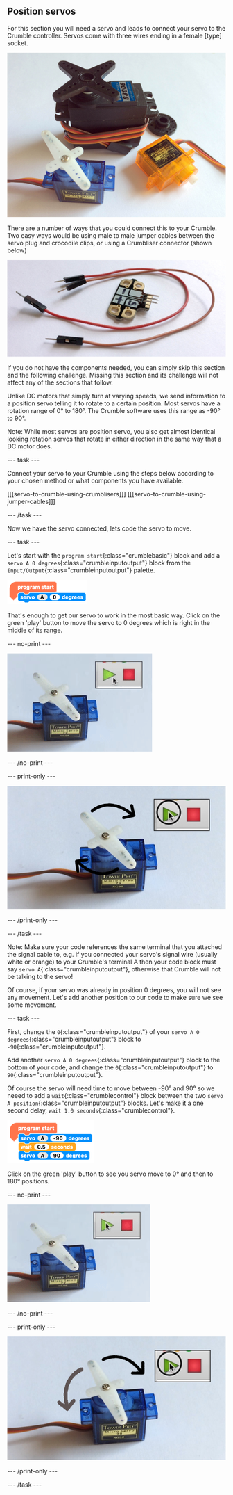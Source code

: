 ## Position servos

For this section you will need a servo and leads to connect your servo to the Crumble controller. Servos come with three wires ending in a female [type] socket. 

![Some position servos](images/servo_example.png)

There are a number of ways that you could connect this to your Crumble. Two easy ways would be using male to male jumper cables between the servo plug and crocodile clips, or using a Crumbliser connector (shown below)

![Jumper cable and Crumbliser](images/jumper.png)

If you do not have the components needed, you can simply skip this section and the following challenge. Missing this section and its challenge will not affect any of the sections that follow.

Unlike DC motors that simply turn at varying speeds, we send information to a position servo telling it to rotate to a certain position. Most servos have a rotation range of 0° to 180°. The Crumble software uses this range as -90° to 90°.

Note: While most servos are position servo, you also get almost identical looking rotation servos that rotate in either direction in the same way that a DC motor does.

--- task ---

Connect your servo to your Crumble using the steps below according to your chosen method or what components you have available.

[[[servo-to-crumble-using-crumblisers]]]
[[[servo-to-crumble-using-jumper-cables]]]

--- /task ---

Now we have the servo connected, lets code the servo to move.

--- task ---

Let's start with the `program start`{:class="crumblebasic"} block and add a `servo A 0 degrees`{:class="crumbleinputoutput"} block from the `Input/Output`{:class="crumbleinputoutput"} palette.

![Simple servo code](images/servo_code_to_0.png)

That's enough to get our servo to work in the most basic way. Click on the green 'play' button to move the servo to 0 degrees which is right in the middle of its range.

--- no-print ---

![Servo movement](images/servo_movement_0.gif)

--- /no-print ---

--- print-only ---

![Servo movement](images/servo_movement_0b.png)

--- /print-only ---

--- /task ---

Note: Make sure your code references the same terminal that you attached the signal cable to, e.g. if you connected your servo's signal wire (usually white or orange) to your Crumble's terminal A then your code block must say `servo A`{:class="crumbleinputoutput"}, otherwise that Crumble will not be talking to the servo!

Of course, if your servo was already in position 0 degrees, you will not see any movement. Let's add another position to our code to make sure we see some movement.

--- task ---

First, change the `0`{:class="crumbleinputoutput"} of your `servo A 0 degrees`{:class="crumbleinputoutput"} block to `-90`{:class="crumbleinputoutput"}.

Add another `servo A 0 degrees`{:class="crumbleinputoutput"} block to the bottom of your code, and change the `0`{:class="crumbleinputoutput"} to `90`{:class="crumbleinputoutput"}.

Of course the servo will need time to move between -90° and 90° so we neeed to add a `wait`{:class="crumblecontrol"} block between the two `servo A position`{:class="crumbleinputoutput"} blocks. Let's make it a one second delay, `wait 1.0 seconds`{:class="crumblecontrol"}.

![Two position servo code](images/servo_code_-90_to_90.png)

Click on the green 'play' button to see you servo move to 0° and then to 180° positions.

--- no-print ---

![Servo movement](images/servo_movement_-90_90.gif)

--- /no-print ---

--- print-only ---

![Servo movement](images/servo_movement_-90_90b.png)

--- /print-only ---


--- /task ---

